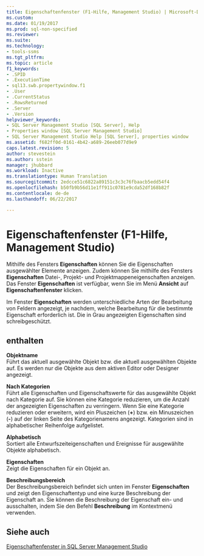 ```yaml
---
title: Eigenschaftenfenster (F1-Hilfe, Management Studio) | Microsoft-Dokumentation
ms.custom: 
ms.date: 01/19/2017
ms.prod: sql-non-specified
ms.reviewer: 
ms.suite: 
ms.technology:
- tools-ssms
ms.tgt_pltfrm: 
ms.topic: article
f1_keywords:
- .SPID
- .ExecutionTime
- sql13.swb.propertywindow.f1
- .User
- .CurrentStatus
- .RowsReturned
- .Server
- .Version
helpviewer_keywords:
- SQL Server Management Studio [SQL Server], Help
- Properties window [SQL Server Management Studio]
- SQL Server Management Studio Help [SQL Server], properties window
ms.assetid: f682ff0d-0161-4b42-a689-26eeb077d9e9
caps.latest.revision: 5
author: stevestein
ms.author: sstein
manager: jhubbard
ms.workload: Inactive
ms.translationtype: Human Translation
ms.sourcegitcommit: 2edcce51c6822a89151c3c3c76fbaacb5edd54f4
ms.openlocfilehash: b50fb9b56d11e1ff911c0781e9cda52df168b82f
ms.contentlocale: de-de
ms.lasthandoff: 06/22/2017

---
```

# <a name="properties-window-f1-help-management-studio"></a>Eigenschaftenfenster (F1-Hilfe, Management Studio)
Mithilfe des Fensters **Eigenschaften** können Sie die Eigenschaften ausgewählter Elemente anzeigen. Zudem können Sie mithilfe des Fensters **Eigenschaften** Datei-, Projekt- und Projektmappeneigenschaften anzeigen. Das Fenster **Eigenschaften** ist verfügbar, wenn Sie im Menü **Ansicht** auf **Eigenschaftenfenster** klicken.  
  
Im Fenster **Eigenschaften** werden unterschiedliche Arten der Bearbeitung von Feldern angezeigt, je nachdem, welche Bearbeitung für die bestimmte Eigenschaft erforderlich ist. Die in Grau angezeigten Eigenschaften sind schreibgeschützt.  
  
## <a name="options"></a>enthalten  
**Objektname**  
Führt das aktuell ausgewählte Objekt bzw. die aktuell ausgewählten Objekte auf. Es werden nur die Objekte aus dem aktiven Editor oder Designer angezeigt.  
  
**Nach Kategorien**  
Führt alle Eigenschaften und Eigenschaftswerte für das ausgewählte Objekt nach Kategorie auf. Sie können eine Kategorie reduzieren, um die Anzahl der angezeigten Eigenschaften zu verringern. Wenn Sie eine Kategorie reduzieren oder erweitern, wird ein Pluszeichen (**+**) bzw. ein Minuszeichen (**-**) auf der linken Seite des Kategorienamens angezeigt. Kategorien sind in alphabetischer Reihenfolge aufgelistet.  
  
**Alphabetisch**  
Sortiert alle Entwurfszeiteigenschaften und Ereignisse für ausgewählte Objekte alphabetisch.  
  
**Eigenschaften**  
Zeigt die Eigenschaften für ein Objekt an.  
  
**Beschreibungsbereich**  
Der Beschreibungsbereich befindet sich unten im Fenster **Eigenschaften** und zeigt den Eigenschaftentyp und eine kurze Beschreibung der Eigenschaft an. Sie können die Beschreibung der Eigenschaft ein- und ausschalten, indem Sie den Befehl **Beschreibung** im Kontextmenü verwenden.  
  
## <a name="see-also"></a>Siehe auch  
[Eigenschaftenfenster in SQL Server Management Studio](http://msdn.microsoft.com/en-us/903d4aca-f57c-43d9-a893-702eceaa7004)  
  

